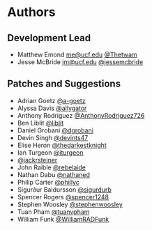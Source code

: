 Authors
=======

Development Lead
----------------

- Matthew Emond <me@ucf.edu> [@Thetwam](https://github.com/Thetwam)
- Jesse McBride <jm@ucf.edu> [@jessemcbride](https://github.com/jessemcbride)

Patches and Suggestions
-----------------------

- Adrian Goetz [@a-goetz](https://github.com/a-goetz)
- Alyssa Davis [@allygator](https://github.com/allygator)
- Anthony Rodriguez [@AnthonyRodriguez726](https://github.com/AnthonyRodriguez726)
- Ben Liblit [@liblit](https://github.com/liblit)
- Daniel Grobani [@dgrobani](https://github.com/dgrobani)
- Devin Singh [@devints47](https://github.com/devints47)
- Elise Heron [@thedarkestknight](https://github.com/thedarkestknight)
- Ian Turgeon [@iturgeon](https://github.com/iturgeon)
- [@jackrsteiner](https://github.com/jackrsteiner)
- John Raible [@rebelaide](https://github.com/rebelaide)
- Nathan Dabu [@nathaned](https://github.com/nathaned)
- Philip Carter [@phillyc](https://github.com/phillyc)
- Sigurður Baldursson [@sigurdurb](https://github.com/sigurdurb)
- Spencer Rogers [@spencer1248](https://github.com/spencer1248)
- Stephen Woosley [@stephenwoosley](https://github.com/stephenwoosley)
- Tuan Pham [@tuanvpham](https://github.com/tuanvpham)
- William Funk [@WilliamRADFunk](https://github.com/WilliamRADFunk)
